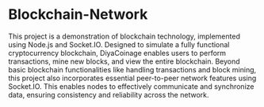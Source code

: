 # Blockchain-Network
This project is a  demonstration of blockchain technology, implemented using Node.js and Socket.IO. Designed to simulate a fully functional cryptocurrency blockchain, DiyaCoinage enables users to perform transactions, mine new blocks, and view the entire blockchain. Beyond basic blockchain functionalities like handling transactions and block mining, this project also incorporates essential peer-to-peer network features using Socket.IO. This enables nodes to effectively communicate and synchronize data, ensuring consistency and reliability across the network.
